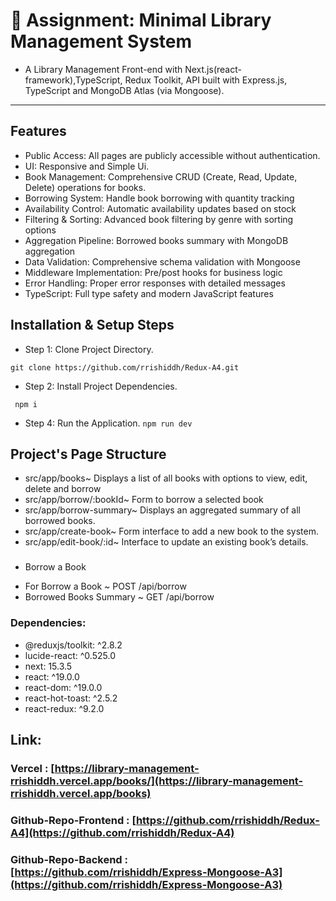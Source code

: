 # 📖 Assignment: Minimal Library Management System

- A Library Management Front-end with Next.js(react-framework),TypeScript, Redux Toolkit, API built with Express.js, TypeScript and MongoDB Atlas (via Mongoose).

* * *

## Features

* Public Access: All pages are publicly accessible without authentication.
* UI: Responsive and Simple Ui.
* Book Management: Comprehensive CRUD (Create, Read, Update, Delete) operations for books.
* Borrowing System: Handle book borrowing with quantity tracking
* Availability Control: Automatic availability updates based on stock
* Filtering & Sorting: Advanced book filtering by genre with sorting options
* Aggregation Pipeline: Borrowed books summary with MongoDB aggregation
* Data Validation: Comprehensive schema validation with Mongoose
* Middleware Implementation: Pre/post hooks for business logic
* Error Handling: Proper error responses with detailed messages
* TypeScript: Full type safety and modern JavaScript features

## Installation & Setup Steps

- Step 1: Clone Project Directory.
 
`git clone https://github.com/rrishiddh/Redux-A4.git`

- Step 2: Install Project Dependencies.

` npm i`


- Step 4: Run the Application.
`npm run dev`



###

## Project's Page Structure

* src/app/books~ Displays a list of all books with options to view, edit, delete and borrow
* src/app/borrow/:bookId~ Form to borrow a selected book
* src/app/borrow-summary~ Displays an aggregated summary of all borrowed books.
* src/app/create-book~ Form interface to add a new book to the system.
* src/app/edit-book/:id~ Interface to update an existing book’s details.


###


* Borrow a Book
- For Borrow a Book ~ POST /api/borrow
- Borrowed Books Summary ~ GET /api/borrow

### Dependencies:
- @reduxjs/toolkit: ^2.8.2
- lucide-react: ^0.525.0
- next: 15.3.5
- react: ^19.0.0
- react-dom: ^19.0.0
- react-hot-toast: ^2.5.2
- react-redux: ^9.2.0

##  Link: 
### Vercel : [https://library-management-rrishiddh.vercel.app/books/](https://library-management-rrishiddh.vercel.app/books)

###  Github-Repo-Frontend : [https://github.com/rrishiddh/Redux-A4](https://github.com/rrishiddh/Redux-A4)
###  Github-Repo-Backend : [https://github.com/rrishiddh/Express-Mongoose-A3](https://github.com/rrishiddh/Express-Mongoose-A3)


